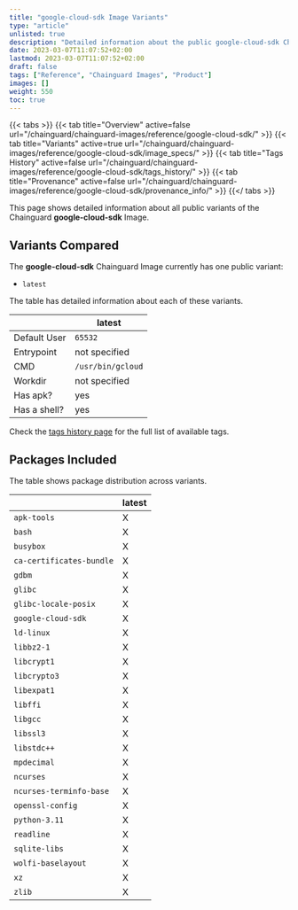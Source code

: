 ```yaml
---
title: "google-cloud-sdk Image Variants"
type: "article"
unlisted: true
description: "Detailed information about the public google-cloud-sdk Chainguard Image variants"
date: 2023-03-07T11:07:52+02:00
lastmod: 2023-03-07T11:07:52+02:00
draft: false
tags: ["Reference", "Chainguard Images", "Product"]
images: []
weight: 550
toc: true
---
```


{{< tabs >}}
{{< tab title="Overview" active=false url="/chainguard/chainguard-images/reference/google-cloud-sdk/" >}}
{{< tab title="Variants" active=true url="/chainguard/chainguard-images/reference/google-cloud-sdk/image_specs/" >}}
{{< tab title="Tags History" active=false url="/chainguard/chainguard-images/reference/google-cloud-sdk/tags_history/" >}}
{{< tab title="Provenance" active=false url="/chainguard/chainguard-images/reference/google-cloud-sdk/provenance_info/" >}}
{{</ tabs >}}

This page shows detailed information about all public variants of the Chainguard **google-cloud-sdk** Image.

## Variants Compared
The **google-cloud-sdk** Chainguard Image currently has one public variant: 

- `latest`

The table has detailed information about each of these variants.

|              | latest            |
|--------------|-------------------|
| Default User | `65532`           |
| Entrypoint   | not specified     |
| CMD          | `/usr/bin/gcloud` |
| Workdir      | not specified     |
| Has apk?     | yes               |
| Has a shell? | yes               |

Check the [tags history page](/chainguard/chainguard-images/reference/google-cloud-sdk/tags_history/) for the full list of available tags.

## Packages Included
The table shows package distribution across variants.

|                          | latest |
|--------------------------|--------|
| `apk-tools`              | X      |
| `bash`                   | X      |
| `busybox`                | X      |
| `ca-certificates-bundle` | X      |
| `gdbm`                   | X      |
| `glibc`                  | X      |
| `glibc-locale-posix`     | X      |
| `google-cloud-sdk`       | X      |
| `ld-linux`               | X      |
| `libbz2-1`               | X      |
| `libcrypt1`              | X      |
| `libcrypto3`             | X      |
| `libexpat1`              | X      |
| `libffi`                 | X      |
| `libgcc`                 | X      |
| `libssl3`                | X      |
| `libstdc++`              | X      |
| `mpdecimal`              | X      |
| `ncurses`                | X      |
| `ncurses-terminfo-base`  | X      |
| `openssl-config`         | X      |
| `python-3.11`            | X      |
| `readline`               | X      |
| `sqlite-libs`            | X      |
| `wolfi-baselayout`       | X      |
| `xz`                     | X      |
| `zlib`                   | X      |

